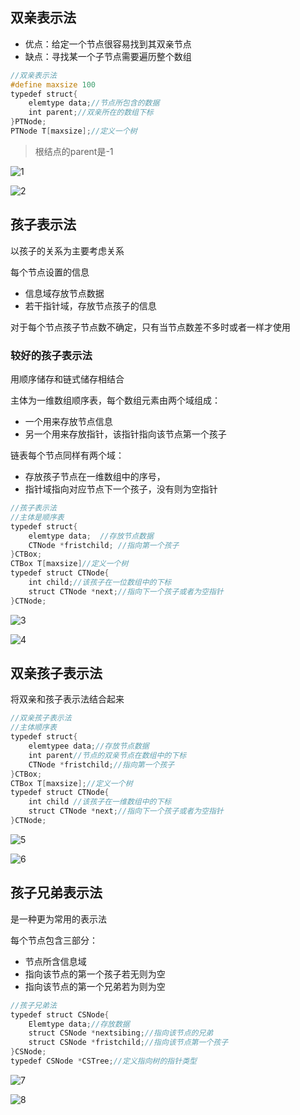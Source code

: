 
## 双亲表示法

- 优点：给定一个节点很容易找到其双亲节点
- 缺点：寻找某一个子节点需要遍历整个数组

```c
//双亲表示法
#define maxsize 100
typedef struct{
    elemtype data;//节点所包含的数据
    int parent;//双亲所在的数组下标
}PTNode;
PTNode T[maxsize];//定义一个树
```
> 根结点的parent是-1

![1](https://images-1302683597.cos.ap-nanjing.myqcloud.com/images/StudyNotes/Algorithm/images_20220327204131.png)

![2](https://images-1302683597.cos.ap-nanjing.myqcloud.com/images/StudyNotes/Algorithm/images_20220327204144.png)

## 孩子表示法

以孩子的关系为主要考虑关系

每个节点设置的信息
- 信息域存放节点数据
- 若干指针域，存放节点孩子的信息

对于每个节点孩子节点数不确定，只有当节点数差不多时或者一样才使用

### 较好的孩子表示法

用顺序储存和链式储存相结合

主体为一维数组顺序表，每个数组元素由两个域组成：
- 一个用来存放节点信息
- 另一个用来存放指针，该指针指向该节点第一个孩子

链表每个节点同样有两个域：
- 存放孩子节点在一维数组中的序号， 
- 指针域指向对应节点下一个孩子，没有则为空指针

```c
//孩子表示法
//主体是顺序表
typedef struct{
    elemtype data;  //存放节点数据
    CTNode *fristchild; //指向第一个孩子
}CTBox;
CTBox T[maxsize]//定义一个树
typedef struct CTNode{
    int child;//该孩子在一位数组中的下标
    struct CTNode *next;//指向下一个孩子或者为空指针
}CTNode;
```

![3](https://images-1302683597.cos.ap-nanjing.myqcloud.com/images/StudyNotes/Algorithm/images_20220327204156.png)

![4](https://images-1302683597.cos.ap-nanjing.myqcloud.com/images/StudyNotes/Algorithm/images_20220327204206.png)

## 双亲孩子表示法

将双亲和孩子表示法结合起来
```c
//双亲孩子表示法
//主体顺序表
typedef struct{
    elemtypee data;//存放节点数据
    int parent//节点的双亲节点在数组中的下标
    CTNode *fristchild;//指向第一个孩子
}CTBox;
CTBox T[maxsize];//定义一个树
typedef struct CTNode{
    int child //该孩子在一维数组中的下标
    struct CTNode *next;//指向下一个孩子或者为空指针
}CTNode;
```

![5](https://images-1302683597.cos.ap-nanjing.myqcloud.com/images/StudyNotes/Algorithm/images_20220327204218.png)

![6](https://images-1302683597.cos.ap-nanjing.myqcloud.com/images/StudyNotes/Algorithm/images_20220327204229.png)

## 孩子兄弟表示法

是一种更为常用的表示法

每个节点包含三部分：
- 节点所含信息域
- 指向该节点的第一个孩子若无则为空
- 指向该节点的第一个兄弟若为则为空

```c
//孩子兄弟法
typedef struct CSNode{
    Elemtype data;//存放数据
    struct CSNode *nextsibing;//指向该节点的兄弟
    struct CSNode *fristchild;//指向该节点第一个孩子
}CSNode;
typedef CSNode *CSTree;//定义指向树的指针类型
```

![7](https://images-1302683597.cos.ap-nanjing.myqcloud.com/images/StudyNotes/Algorithm/images_20220327204259.png)

![8](https://images-1302683597.cos.ap-nanjing.myqcloud.com/images/StudyNotes/Algorithm/images_20220327204309.png)
